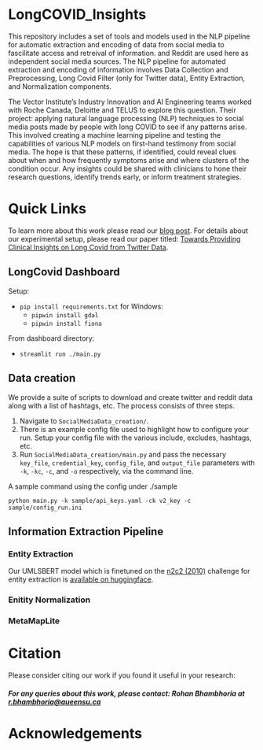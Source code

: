# LongCOVID_Insights
This repository includes a set of tools and models used in the NLP pipeline for automatic extraction and encoding of data from social media to fascilitate access and retreival of information. and Reddit are used here as independent social media sources. The NLP pipeline for automated extraction and encoding of information involves Data Collection and Preprocessing, Long Covid Filter (only for Twitter data), Entity Extraction, and Normalization components.


The Vector Institute’s Industry Innovation and AI Engineering teams worked with Roche Canada, Deloitte and TELUS to explore this question. Their project: applying natural language processing (NLP) techniques to social media posts made by people with long COVID to see if any patterns arise. This involved creating a machine learning pipeline and testing the capabilities of various NLP models on first-hand testimony from social media. The hope is that these patterns, if identified, could reveal clues about when and how frequently symptoms arise and where clusters of the condition occur. Any insights could be shared with clinicians to hone their research questions, identify trends early, or inform treatment strategies. 


# Quick Links

To learn more about this work please read our <a href="https://vectorinstitute.ai/2022/02/11/using-ai-to-help-solve-the-long-covid-puzzle/">blog post</a>. 
For details about our experimental setup, please read our paper titled: <a href="http://w3phiai2022.w3phi.com/index.html#">Towards Providing Clinical Insights on Long Covid from Twitter Data</a>. 


## LongCovid Dashboard
Setup:
- `pip install requirements.txt`
for Windows: 
    - `pipwin install gdal`  
    - `pipwin install fiona`

From dashboard directory:
- `streamlit run ./main.py`

## Data creation
We provide a suite of scripts to download and create twitter and reddit data along with a list of hashtags, etc. The process consists of three steps. 

1. Navigate to `SocialMediaData_creation/`.
2. There is an example config file used to highlight how to configure your run. Setup
    your config file with the various include, excludes, hashtags, etc.
3. Run `SocialMediaData_creation/main.py` and pass the necessary `key_file`, `credential_key`,
   `config_file`, and `output_file` parameters with `-k`, `-kc`, `-c`, and `-o`
   respectively, via the command line.

A sample command using the config under ./sample
```
python main.py -k sample/api_keys.yaml -ck v2_key -c sample/config_run.ini
```
## Information Extraction Pipeline
### Entity Extraction

Our UMLSBERT model which is finetuned on the [n2c2 (2010)](https://portal.dbmi.hms.harvard.edu/projects/n2c2-nlp/) challenge for entity extraction is [available on huggingface](https://huggingface.co/RohanVB/umlsbert_ner).

### Enitity Normalization

### MetaMapLite 


# Citation

Please consider citing our work if you found it useful in your research:

##### For any queries about this work, please contact: Rohan Bhambhoria at <r.bhambhoria@queensu.ca>

# Acknowledgements
